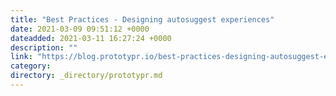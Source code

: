 ```yaml
---
title: "Best Practices - Designing autosuggest experiences"
date: 2021-03-09 09:51:12 +0000
dateadded: 2021-03-11 16:27:24 +0000
description: ""
link: "https://blog.prototypr.io/best-practices-designing-autosuggest-experiences-9c3394774519?source=rss----eb297ea1161a---4"
category:
directory: _directory/prototypr.md
---
```


